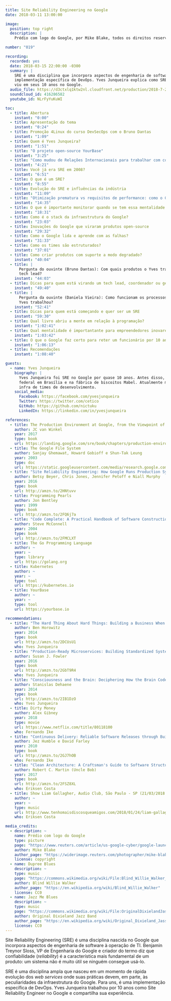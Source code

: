 ```yaml
---
title: Site Reliability Engineering no Google
date: 2018-03-11 13:00:00

image:
  position: top right
  description: |
    Prédio com logo do Google, por Mike Blake, todos os direitos reservados.

number: "019"

recording:
  recorded: yes
  date: 2018-03-15 22:00:00 -0300
  summary: |
    SRE é uma disciplina que incorpora aspectos de engenharia de software à operação de TI. Para uns, é uma
    implementação específica de DevOps. Yves Junqueira explica como SRE muda a operação de TI, compartilhando o que
    viu em seus 10 anos no Google.
  audio_file: https://d3ctxlq1ktw2nl.cloudfront.net/production/2018-7-26/4256264-44100-2-060e908a948ab.m4a
  soundcloud_id: 416286582
  youtube_id: NLrFyYuKuWI

toc:
  - title: Abertura
    instant: "0:00"
  - title: Apresentação do tema
    instant: "0:24"
  - title: Promoção 4Linux do curso DevSecOps com o Bruno Dantas
    instant: "1:09"
  - title: Quem é Yves Junqueira?
    instant: "1:51"
  - title: "O projeto open-source YourBase"
    instant: "3:25"
  - title: "Como mudou de Relações Internacionais para trabalhar com computação?"
    instant: "4:21"
  - title: Você já era SRE em 2008?
    instant: "6:51"
  - title: O que é um SRE?
    instant: "8:55"
  - title: Evolução do SRE e influências da indústria
    instant: "11:09"
  - title: "Otimização prematura vs requisitos de performance: como o Google faz?"
    instant: "14:35"
  - title: O que é importante monitorar quando se tem essa mentalidade de performance?
    instant: "18:31"
  - title: Como é o stack da infraestrutura do Google?
    instant: "23:03"
  - title: Inovações do Google que viraram produtos open-source
    instant: "29:32"
  - title: Como o Google lida e aprende com as falhas?
    instant: "31:33"
  - title: Como os times são estruturados?
    instant: "37:01"
  - title: Como criar produtos com suporte a modo degradado?
    instant: "40:04"
  - title: |
      Pergunta do ouvinte (Bruno Dantas): Com quais produtos o Yves trabalhou no Google? Como foi a transição para
      tech lead?
    instant: "44:03"
  - title: Dicas para quem está virando um tech lead, coordenador ou gerente
    instant: "49:40"
  - title: |
      Pergunta da ouvinte (Daniela Vieira): Como funcionam os processos de testes automatizados nos times que o
      Yves trabalhou?
    instant: "52:41"
  - title: Dicas para quem está começando e quer ser um SRE
    instant: "59:30"
  - title: Qual livro abriu a mente em relação à programação?
    instant: "1:02:41"
  - title: Qual mentalidade é importantante para empreendedores inovarem como o Google?
    instant: "1:03:42"
  - title: O que o Google faz certo para reter um funcionário por 10 anos?
    instant: "1:06:13"
  - title: Recomendações
    instant: "1:08:40"

guests:
  - name: Yves Junqueira
    biography: |
      Yves Junqueira foi SRE no Google por quase 10 anos. Antes disso, trabalhou em empresas de hosting, no governo
      federal em Brasília e na fábrica de biscoitos Mabel. Atualmente mora em Seattle nos EUA e ajuda a acelerar a
      infra de times de desenvolvimento.
    social_media:
      Facebook: https://facebook.com/yvesjunqueira
      Twitter: https://twitter.com/cetico
      GitHub: https://github.com/nictuku
      LinkedIn: https://linkedin.com/in/yvesjunqueira

references:
  - title: The Production Environment at Google, from the Viewpoint of an SRE
    author: JC van Winkel
    year: 2017
    type: book
    url: https://landing.google.com/sre/book/chapters/production-environment.html
  - title: The Google File System
    author: Sanjay Ghemawat, Howard Gobioff e Shun-Tak Leung
    year: 2003
    type: doc
    url: https://static.googleusercontent.com/media/research.google.com/en//archive/gfs-sosp2003.pdf
  - title: "Site Reliability Engineering: How Google Runs Production Systems"
    author: Betsy Beyer, Chris Jones, Jennifer Petoff e Niall Murphy
    year: 2016
    type: book
    url: http://amzn.to/2HNtuvv
  - title: Programming Pearls
    author: Jon Bentley
    year: 1999
    type: book
    url: http://amzn.to/2FQ6j7a
  - title: "Code Complete: A Practical Handbook of Software Construction"
    author: Steve McConnell
    year: 2004
    type: book
    url: http://amzn.to/2FMCLXT
  - title: The Go Programming Language
    author: ~
    year: ~
    type: library
    url: https://golang.org
  - title: Kubernetes
    author: ~
    year: ~
    type: tool
    url: https://kubernetes.io
  - title: YourBase
    author: ~
    year: ~
    type: tool
    url: https://yourbase.io

recommendations:
  - title: "The Hard Thing About Hard Things: Building a Business When There Are No Easy Answers"
    author: Ben Horowitz
    year: 2014
    type: book
    url: http://amzn.to/2DCUsU1
    who: Yves Junqueira
  - title: "Production-Ready Microservices: Building Standardized Systems Across an Engineering Organization"
    author: Susan J. Fowler
    year: 2016
    type: book
    url: http://amzn.to/2GbT9R4
    who: Yves Junqueira
  - title: "Consciousness and the Brain: Deciphering How the Brain Codes Our Thoughts"
    author: Stanislas Dehaene
    year: 2014
    type: book
    url: http://amzn.to/2IB1DzO
    who: Yves Junqueira
  - title: Dirty Money
    author: Alex Gibney
    year: 2018
    type: movie
    url: https://www.netflix.com/title/80118100
    who: Fernando Ike
  - title: "Continuous Delivery: Reliable Software Releases through Build, Test, and Deployment Automation"
    author: Jez Humble e David Farley
    year: 2010
    type: book
    url: http://amzn.to/2GJ7hOB
    who: Fernando Ike
  - title: "Clean Architecture: A Craftsman's Guide to Software Structure and Design"
    author: Robert C. Martin (Uncle Bob)
    year: 2017
    type: book
    url: http://amzn.to/2FSZ8XL
    who: Eriksen Costa
  - title: Show Liam Gallagher, Audio Club, São Paulo - SP (21/03/2018 - cancelado)
    author: ~
    year: ~
    type: music
    url: http://www.tenhomaisdiscosqueamigos.com/2018/01/24/liam-gallagher-ingressos
    who: Eriksen Costa

media_credits:
  - description: ~
    name: Prédio com logo do Google
    type: picture
    page: "https://www.reuters.com/article/us-google-cyber/google-launches-advanced-gmail-security-features-for-high-risk-users-idUSKBN1CM1GP"
    author: Mike Blake
    author_page: "https://widerimage.reuters.com/photographer/mike-blake"
    license: copyright
  - name: Dupree Blues
    description: ~
    type: music
    page: "https://commons.wikimedia.org/wiki/File:Blind_Willie_Walker_-_Dupree_Blues.ogg"
    author: Blind Willie Walker
    author_page: "https://en.wikipedia.org/wiki/Blind_Willie_Walker"
    license: CC0
  - name: Jazz Me Blues
    description: ~
    type: music
    page: "https://commons.wikimedia.org/wiki/File:OriginalDixielandJassBand-JazzMeBlues.ogg"
    author: Original Dixieland Jazz Band
    author_page: "https://en.wikipedia.org/wiki/Original_Dixieland_Jass_Band"
    license: CC0
---
```


Site Reliability Engineering (SRE) é uma disciplina nascida no Google que incorpora aspectos de engenharia de software à
operação de TI. Benjamin Treynor Sloss, VP de Engenharia do Google e criador do termo diz que confiabilidade
(_reliability_) é a característica mais fundamental de um produto: um sistema não é muito útil se ninguém consegue
usá-lo.

SRE é uma disciplina ampla que nasceu em um momento de rápida evolução dos _web services_ onde suas práticas devem, em
parte, às peculiaridades da infraestrutura do Google. Para uns, é uma implementação específica de DevOps. Yves Junqueira
trabalhou por 10 anos como Site Reliability Engineer no Google e compartilha sua experiência.

